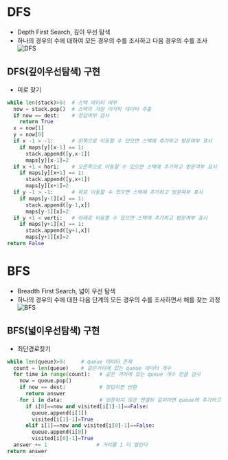 # DFS
- Depth First Search, 깊이 우선 탐색
- 하나의 경우의 수에 대하여 모든 경우의 수를 조사하고 다음 경우의 수를 조사
![DFS](https://user-images.githubusercontent.com/105635205/174428575-9135010c-eee2-46a6-a7f2-842317d8cdb9.png)
## DFS(깊이우선탐색) 구현
- 미로 찾기
```python
while len(stack)>0:  # 스택 데이터 여부
  now = stack.pop()  # 스택의 가장 마지막 데이터 추출
  if now == dest:    # 정답여부 검사
    return True
  x = now[1]
  y = now[0]
  if x -1 > -1:      # 왼쪽으로 이동할 수 있으면 스택에 추가하고 방문여부 표시 
    if maps[y][x-1] == 1:
      stack.append([y,x-1])
      maps[y][x-1]=2
  if x +1 < hori:    # 오른쪽으로 이동할 수 있으면 스택에 추가하고 방문여부 표시
    if maps[y][x+1] == 1:
      stack.append([y,x+1])
      maps[y][x+1]=2
  if y -1 > -1:      # 위로 이동할 수 있으면 스택에 추가하고 방문여부 표시
    if maps[y-1][x] == 1:
      stack.append([y-1,x])
      maps[y-1][x]=2
  if y +1 < verti:   # 아래로 이동할 수 있으면 스택에 추가하고 방문여부 표시
    if maps[y+1][x] == 1:
      stack.append([y+1,x])
      maps[y+1][x]=2
return False
```
# BFS
- Breadth First Search, 넓이 우선 탐색
- 하나의 경우의 수에 대한 다음 단계의 모든 경우의 수를 조사하면서 해를 찾는 과정
![BFS](https://user-images.githubusercontent.com/105635205/174430231-143858d7-907f-458d-84aa-6ba611192e4e.png)
## BFS(넓이우선탐색) 구현
- 최단경로찾기
```python
while len(queue)>0:     # queue 데이터 존재
  count = len(queue)    # 같은거리에 있는 queue 데이터 개수
  for time in range(count):   # 같은 거리에 있는 queue 개수 만큼 검사
    now = queue.pop()         
    if now == dest:           # 정답이면 반환
      return answer
    for i in data:            # 방문하지 않은 연결된 길이라면 queue에 추가하고 방문표시
      if i[0]==now and visited[i[1]-1]==False:
        queue.append(i[1])
        visited[i[1]-1]=True
      elif i[1]==now and visited[i[0]-1]==False:
        queue.append(i[0])
        visited[i[0]-1]=True
  answer += 1                # 거리를 1 더 벌린다
return answer
```
